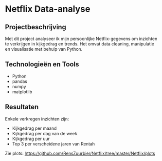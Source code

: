 # Netflix Data-analyse

## Projectbeschrijving
Met dit project analyseer ik mijn persoonlijke Netflix-gegevens om inzichten te verkrijgen in kijkgedrag en trends. Het omvat data cleaning, manipulatie en visualisatie met behulp van Python.

## Technologieën en Tools
- Python
- pandas
- numpy
- matplotlib

## Resultaten
Enkele verkregen inzichten zijn:
- Kijkgedrag per maand
- Kijkgedrag per dag van de week
- Kijkgedrag per uur
- Top 3 per verscheidene jaren van Rentah

Zie plots: https://github.com/RensZuurbier/Netflix/tree/master/Netflix/plots
